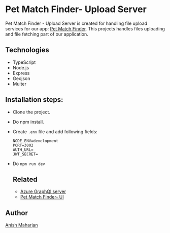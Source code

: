 # Pet Match Finder- Upload Server
Pet Match Finder - Upload Server is created for handling file upload services for our app: [Pet Match Finder](https://github.com/anish0123/petMatchFinderAPI). This projects handles files uploading and file fetching part of our application.

## Technologies
- TypeScript
- Node.js
- Express
- Geojson
- Multer

## Installation steps:
- Clone the project. 
- Do npm install.
- Create `.env` file and add following fields:
  ```
  NODE_ENV=development
  PORT=3002
  AUTH_URL= 
  JWT_SECRET=
  ```
- Do `npm run dev`

  ## Related
  - [Azure GraphQl server](https://anishm-pet-match-finder-api.azurewebsites.net/graphql)
  - [Pet Match Finder- UI](https://anish0123.github.io/petMatchFinder-GUI/)

## Author
[Anish Maharjan](https://github.com/anish0123)

